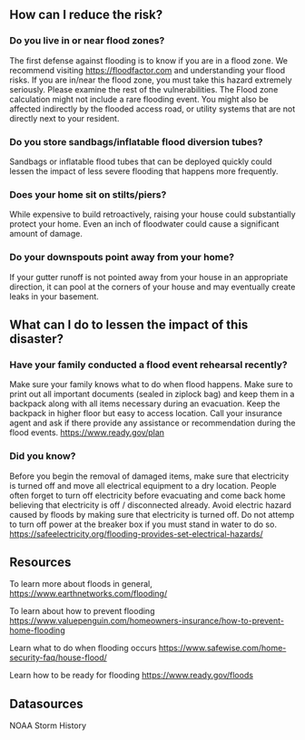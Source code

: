## How can I reduce the risk?

### Do you live in or near flood zones? 

The first defense against flooding is to know if you are in a flood zone. We recommend visiting https://floodfactor.com and understanding your flood risks. If you are in/near the flood zone, you must take this hazard extremely seriously. Please examine the rest of the vulnerabilities. The Flood zone calculation might not include a rare flooding event. You might also be affected indirectly by the flooded access road, or utility systems that are not directly next to your resident.

### Do you store sandbags/inflatable flood diversion tubes?

Sandbags or inflatable flood tubes that can be deployed quickly could lessen the impact of less severe flooding that happens more frequently.

### Does your home sit on stilts/piers?

While expensive to build retroactively, raising your house could substantially protect your home. Even an inch of floodwater could cause a significant amount of damage.

### Do your downspouts point away from your home?

If your gutter runoff is not pointed away from your house in an appropriate direction, it can pool at the corners of your house and may eventually create leaks in your basement.

## What can I do to lessen the impact of this disaster?

### Have your family conducted a flood event rehearsal recently?

Make sure your family knows what to do when flood happens. Make sure to print out all important documents (sealed in ziplock bag) and keep them in a backpack along with all items necessary during an evacuation. Keep the backpack in higher floor but easy to access location. Call your insurance agent and ask if there provide any assistance or recommendation during the flood events. https://www.ready.gov/plan

### Did you know?

Before you begin the removal of damaged items, make sure that electricity is turned off and move all electrical equipment to a dry location.
People often forget to turn off electricity before evacuating and come back home believing that electricity is off / disconnected already. Avoid electric hazard caused by floods by making sure that electricity is turned off. Do not attemp to turn off power at the breaker box if you must stand in water to do so. https://safeelectricity.org/flooding-provides-set-electrical-hazards/

## Resources

To learn more about floods in general,
https://www.earthnetworks.com/flooding/

To learn about how to prevent flooding
https://www.valuepenguin.com/homeowners-insurance/how-to-prevent-home-flooding

Learn what to do when flooding occurs
https://www.safewise.com/home-security-faq/house-flood/

Learn how to be ready for flooding
https://www.ready.gov/floods

## Datasources

NOAA Storm History